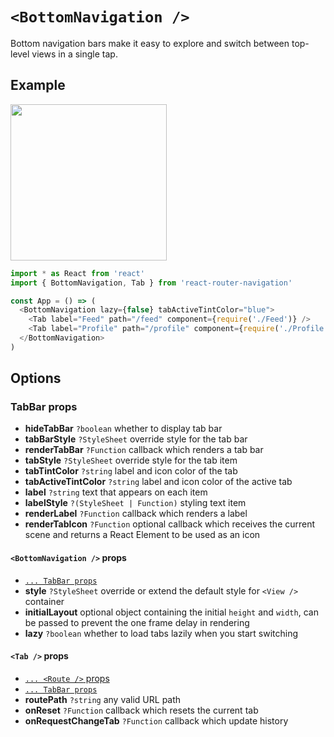 # `<BottomNavigation />`

Bottom navigation bars make it easy to explore and switch between top-level views in a single tap.

## Example

<img src="https://raw.githubusercontent.com/LeoLeBras/react-router-navigation/master/docs/bottom-navigation.gif" width="250">

```js
import * as React from 'react'
import { BottomNavigation, Tab } from 'react-router-navigation'

const App = () => (
  <BottomNavigation lazy={false} tabActiveTintColor="blue">
    <Tab label="Feed" path="/feed" component={require('./Feed')} />
    <Tab label="Profile" path="/profile" component={require('./Profile')} />
  </BottomNavigation>
)
```

## Options

### TabBar props

* **hideTabBar** `?boolean` whether to display tab bar
* **tabBarStyle** `?StyleSheet` override style for the tab bar
* **renderTabBar** `?Function` callback which renders a tab bar
* **tabStyle** `?StyleSheet` override style for the tab item
* **tabTintColor** `?string` label and icon color of the tab
* **tabActiveTintColor** `?string` label and icon color of the active tab
* **label** `?string` text that appears on each item
* **labelStyle** `?(StyleSheet | Function)` styling text item
* **renderLabel** `?Function` callback which renders a label
* **renderTabIcon** `?Function` optional callback which receives the current scene and returns a React Element to be used as an icon

#### `<BottomNavigation />` props

* [`... TabBar props`](https://github.com/LeoLeBras/react-router-navigation/blob/master/docs/BOTTOM_NAVIGATION.md#tabbar-props)
* **style** `?StyleSheet` override or extend the default style for `<View />` container
* **initialLayout** optional object containing the initial `height` and `width`, can be passed to prevent the one frame delay in rendering
* **lazy** `?boolean` whether to load tabs lazily when you start switching

#### `<Tab />` props

* [`... <Route />` props](https://reacttraining.com/react-router/native/api/Route)
* [`... TabBar props`](https://github.com/LeoLeBras/react-router-navigation/blob/master/docs/BOTTOM_NAVIGATION.md#tabbar-props)
* **routePath** `?string` any valid URL path 
* **onReset** `?Function` callback which resets the current tab
* **onRequestChangeTab** `?Function` callback which update history
